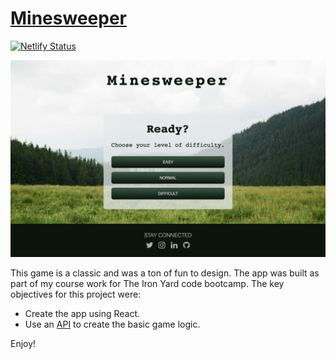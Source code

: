 # [Minesweeper](https://frosty-colden-365608.netlify.app/)

[![Netlify Status](https://api.netlify.com/api/v1/badges/499f8918-9eeb-4536-9932-6989d063644b/deploy-status)](https://app.netlify.com/sites/frosty-colden-365608/deploys)

![](./src/images/minesweeper.png)

This game is a classic and was a ton of fun to design. The app was built as part of my course work for The Iron Yard code bootcamp. The key objectives for this project were:

- Create the app using React.
- Use an [API](http://minesweeper-api.herokuapp.com/) to create the basic game logic.

Enjoy!
